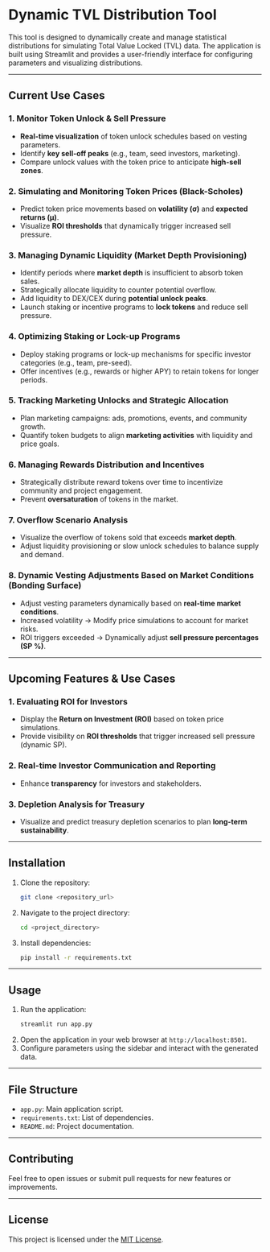 # Dynamic TVL Distribution Tool

This tool is designed to dynamically create and manage statistical distributions for simulating Total Value Locked (TVL) data. The application is built using Streamlit and provides a user-friendly interface for configuring parameters and visualizing distributions.

---

## Current Use Cases

### 1. Monitor Token Unlock & Sell Pressure
- **Real-time visualization** of token unlock schedules based on vesting parameters.
- Identify **key sell-off peaks** (e.g., team, seed investors, marketing).
- Compare unlock values with the token price to anticipate **high-sell zones**.

### 2. Simulating and Monitoring Token Prices (Black-Scholes)
- Predict token price movements based on **volatility (σ)** and **expected returns (μ)**.
- Visualize **ROI thresholds** that dynamically trigger increased sell pressure.

### 3. Managing Dynamic Liquidity (Market Depth Provisioning)
- Identify periods where **market depth** is insufficient to absorb token sales.
- Strategically allocate liquidity to counter potential overflow.
- Add liquidity to DEX/CEX during **potential unlock peaks**.
- Launch staking or incentive programs to **lock tokens** and reduce sell pressure.

### 4. Optimizing Staking or Lock-up Programs
- Deploy staking programs or lock-up mechanisms for specific investor categories (e.g., team, pre-seed).
- Offer incentives (e.g., rewards or higher APY) to retain tokens for longer periods.

### 5. Tracking Marketing Unlocks and Strategic Allocation
- Plan marketing campaigns: ads, promotions, events, and community growth.
- Quantify token budgets to align **marketing activities** with liquidity and price goals.

### 6. Managing Rewards Distribution and Incentives
- Strategically distribute reward tokens over time to incentivize community and project engagement.
- Prevent **oversaturation** of tokens in the market.

### 7. Overflow Scenario Analysis
- Visualize the overflow of tokens sold that exceeds **market depth**.
- Adjust liquidity provisioning or slow unlock schedules to balance supply and demand.

### 8. Dynamic Vesting Adjustments Based on Market Conditions (Bonding Surface)
- Adjust vesting parameters dynamically based on **real-time market conditions**.
- Increased volatility → Modify price simulations to account for market risks.
- ROI triggers exceeded → Dynamically adjust **sell pressure percentages (SP %)**.

---

## Upcoming Features & Use Cases

### 1. Evaluating ROI for Investors
- Display the **Return on Investment (ROI)** based on token price simulations.
- Provide visibility on **ROI thresholds** that trigger increased sell pressure (dynamic SP).

### 2. Real-time Investor Communication and Reporting
- Enhance **transparency** for investors and stakeholders.

### 3. Depletion Analysis for Treasury
- Visualize and predict treasury depletion scenarios to plan **long-term sustainability**.

---

## Installation

1. Clone the repository:
   ```bash
   git clone <repository_url>
   ```
2. Navigate to the project directory:
   ```bash
   cd <project_directory>
   ```
3. Install dependencies:
   ```bash
   pip install -r requirements.txt
   ```

---

## Usage

1. Run the application:
   ```bash
   streamlit run app.py
   ```
2. Open the application in your web browser at `http://localhost:8501`.
3. Configure parameters using the sidebar and interact with the generated data.

---

## File Structure
- `app.py`: Main application script.
- `requirements.txt`: List of dependencies.
- `README.md`: Project documentation.

---

## Contributing
Feel free to open issues or submit pull requests for new features or improvements.

---

## License
This project is licensed under the [MIT License](LICENSE).
